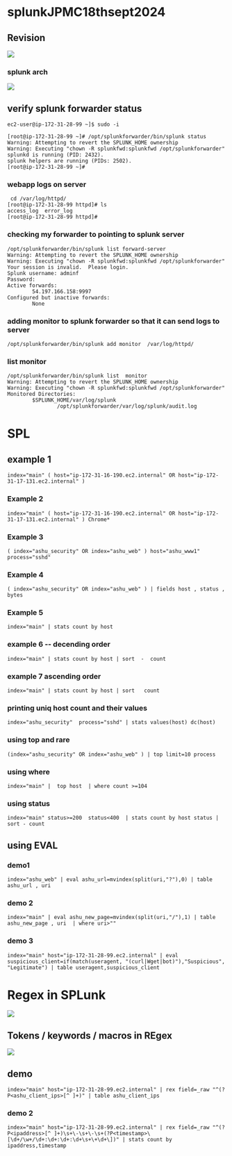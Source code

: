 # splunkJPMC18thsept2024

## Revision 

<img src="rev1.png">

### splunk arch 

<img src="rev2.png">

## verify splunk forwarder status 

```
ec2-user@ip-172-31-28-99 ~]$ sudo -i

[root@ip-172-31-28-99 ~]# /opt/splunkforwarder/bin/splunk status
Warning: Attempting to revert the SPLUNK_HOME ownership
Warning: Executing "chown -R splunkfwd:splunkfwd /opt/splunkforwarder"
splunkd is running (PID: 2432).
splunk helpers are running (PIDs: 2502).
[root@ip-172-31-28-99 ~]# 

```

### webapp logs on server 

```
 cd /var/log/httpd/
[root@ip-172-31-28-99 httpd]# ls
access_log  error_log
[root@ip-172-31-28-99 httpd]# 

```

### checking my forwarder to pointing to splunk server

```
/opt/splunkforwarder/bin/splunk list forward-server
Warning: Attempting to revert the SPLUNK_HOME ownership
Warning: Executing "chown -R splunkfwd:splunkfwd /opt/splunkforwarder"
Your session is invalid.  Please login.
Splunk username: adminf
Password: 
Active forwards:
        54.197.166.158:9997
Configured but inactive forwards:
        None
```

### adding monitor to splunk forwarder so that it can send logs to server 

```
/opt/splunkforwarder/bin/splunk add monitor  /var/log/httpd/ 
```

### list monitor

```
/opt/splunkforwarder/bin/splunk list  monitor  
Warning: Attempting to revert the SPLUNK_HOME ownership
Warning: Executing "chown -R splunkfwd:splunkfwd /opt/splunkforwarder"
Monitored Directories:
        $SPLUNK_HOME/var/log/splunk
                /opt/splunkforwarder/var/log/splunk/audit.log
```

# SPL 

## example 1 

```
index="main" ( host="ip-172-31-16-190.ec2.internal" OR host="ip-172-31-17-131.ec2.internal" )
```

### Example 2 

```
index="main" ( host="ip-172-31-16-190.ec2.internal" OR host="ip-172-31-17-131.ec2.internal" ) Chrome*
```

### Example 3 

```
( index="ashu_security" OR index="ashu_web" ) host="ashu_www1" process="sshd"
```

### Example 4 

```
( index="ashu_security" OR index="ashu_web" ) | fields host , status , bytes
```

### Example 5 

```
index="main" | stats count by host
```

### example 6 -- decending order 

```
index="main" | stats count by host | sort  -  count
```

### example 7 ascending order 

```
index="main" | stats count by host | sort   count
```

### printing uniq host count and their values 

```
index="ashu_security"  process="sshd" | stats values(host) dc(host)
```

### using top and rare 

```
(index="ashu_security" OR index="ashu_web" ) | top limit=10 process
```

### using where 

```
index="main" |  top host  | where count >=104
```

### using status

```
index="main" status>=200  status<400  | stats count by host status | sort - count
```

## using EVAL 

### demo1 

```
index="ashu_web" | eval ashu_url=mvindex(split(uri,"?"),0) | table ashu_url , uri
```

### demo 2

```
index="main" | eval ashu_new_page=mvindex(split(uri,"/"),1) | table ashu_new_page , uri  | where uri>""
```

### demo 3 

```
index="main" host="ip-172-31-28-99.ec2.internal" | eval  suspicious_client=if(match(useragent, "(curl|Wget|bot)"),"Suspicious", "Legitimate") | table useragent,suspicious_client

```

# Regex in SPLunk 

<img src="rex.png">

## Tokens / keywords / macros in REgex 

<img src="reg1.png">


## demo 

```
index="main" host="ip-172-31-28-99.ec2.internal" | rex field=_raw "^(?P<ashu_client_ips>[^ ]+)" | table ashu_client_ips
```

### demo 2 

```
index="main" host="ip-172-31-28-99.ec2.internal" | rex field=_raw "^(?P<ipaddress>[^ ]+)\s+\-\s+\-\s+(?P<timestamp>\[\d+/\w+/\d+:\d+:\d+:\d+\s+\+\d+\])" | stats count by   ipaddress,timestamp
```


